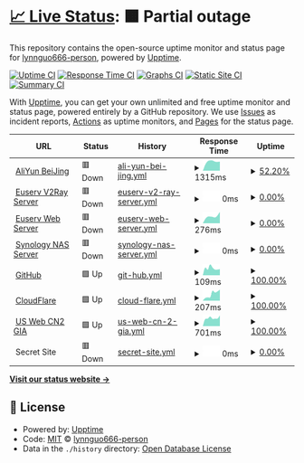 # [📈 Live Status](https://s.lynnguo666.site): <!--live status--> **🟧 Partial outage**

This repository contains the open-source uptime monitor and status page for [lynnguo666-person](https://s.lynnguo666.site), powered by [Upptime](https://github.com/upptime/upptime).

[![Uptime CI](https://github.com/lynnguo666-person/serverceshi/workflows/Uptime%20CI/badge.svg)](https://github.com/upptime/upptime/actions?query=workflow%3A%22Uptime+CI%22)
[![Response Time CI](https://github.com/lynnguo666-person/serverceshi/workflows/Response%20Time%20CI/badge.svg)](https://github.com/upptime/upptime/actions?query=workflow%3A%22Response+Time+CI%22)
[![Graphs CI](https://github.com/lynnguo666-person/serverceshi/workflows/Graphs%20CI/badge.svg)](https://github.com/upptime/upptime/actions?query=workflow%3A%22Graphs+CI%22)
[![Static Site CI](https://github.com/lynnguo666-person/serverceshi/workflows/Static%20Site%20CI/badge.svg)](https://github.com/upptime/upptime/actions?query=workflow%3A%22Static+Site+CI%22)
[![Summary CI](https://github.com/lynnguo666-person/serverceshi/workflows/Summary%20CI/badge.svg)](https://github.com/upptime/upptime/actions?query=workflow%3A%22Summary+CI%22)

With [Upptime](https://upptime.js.org), you can get your own unlimited and free uptime monitor and status page, powered entirely by a GitHub repository. We use [Issues](https://github.com/lynnguo666-person/serverceshi/issues) as incident reports, [Actions](https://github.com/lynnguo666-person/serverceshi/actions) as uptime monitors, and [Pages](https://s.lynnguo666.site) for the status page.

<!--start: status pages-->
<!-- This summary is generated by Upptime (https://github.com/upptime/upptime) -->
<!-- Do not edit this manually, your changes will be overwritten -->
<!-- prettier-ignore -->
| URL | Status | History | Response Time | Uptime |
| --- | ------ | ------- | ------------- | ------ |
| <img alt="" src="https://favicons.githubusercontent.com/182.92.195.102" height="13"> [AliYun BeiJing](http://182.92.195.102) | 🟥 Down | [ali-yun-bei-jing.yml](https://github.com/lynnguo666-personal/serverceshi/commits/HEAD/history/ali-yun-bei-jing.yml) | <details><summary><img alt="Response time graph" src="./graphs/ali-yun-bei-jing/response-time-week.png" height="20"> 1315ms</summary><br><a href="https://s.lynnguo666.site/history/ali-yun-bei-jing"><img alt="Response time 1301" src="https://img.shields.io/endpoint?url=https%3A%2F%2Fraw.githubusercontent.com%2Flynnguo666-personal%2Fserverceshi%2FHEAD%2Fapi%2Fali-yun-bei-jing%2Fresponse-time.json"></a><br><a href="https://s.lynnguo666.site/history/ali-yun-bei-jing"><img alt="24-hour response time 0" src="https://img.shields.io/endpoint?url=https%3A%2F%2Fraw.githubusercontent.com%2Flynnguo666-personal%2Fserverceshi%2FHEAD%2Fapi%2Fali-yun-bei-jing%2Fresponse-time-day.json"></a><br><a href="https://s.lynnguo666.site/history/ali-yun-bei-jing"><img alt="7-day response time 1315" src="https://img.shields.io/endpoint?url=https%3A%2F%2Fraw.githubusercontent.com%2Flynnguo666-personal%2Fserverceshi%2FHEAD%2Fapi%2Fali-yun-bei-jing%2Fresponse-time-week.json"></a><br><a href="https://s.lynnguo666.site/history/ali-yun-bei-jing"><img alt="30-day response time 1486" src="https://img.shields.io/endpoint?url=https%3A%2F%2Fraw.githubusercontent.com%2Flynnguo666-personal%2Fserverceshi%2FHEAD%2Fapi%2Fali-yun-bei-jing%2Fresponse-time-month.json"></a><br><a href="https://s.lynnguo666.site/history/ali-yun-bei-jing"><img alt="1-year response time 1301" src="https://img.shields.io/endpoint?url=https%3A%2F%2Fraw.githubusercontent.com%2Flynnguo666-personal%2Fserverceshi%2FHEAD%2Fapi%2Fali-yun-bei-jing%2Fresponse-time-year.json"></a></details> | <details><summary><a href="https://s.lynnguo666.site/history/ali-yun-bei-jing">52.20%</a></summary><a href="https://s.lynnguo666.site/history/ali-yun-bei-jing"><img alt="All-time uptime 92.73%" src="https://img.shields.io/endpoint?url=https%3A%2F%2Fraw.githubusercontent.com%2Flynnguo666-personal%2Fserverceshi%2FHEAD%2Fapi%2Fali-yun-bei-jing%2Fuptime.json"></a><br><a href="https://s.lynnguo666.site/history/ali-yun-bei-jing"><img alt="24-hour uptime 0.00%" src="https://img.shields.io/endpoint?url=https%3A%2F%2Fraw.githubusercontent.com%2Flynnguo666-personal%2Fserverceshi%2FHEAD%2Fapi%2Fali-yun-bei-jing%2Fuptime-day.json"></a><br><a href="https://s.lynnguo666.site/history/ali-yun-bei-jing"><img alt="7-day uptime 52.20%" src="https://img.shields.io/endpoint?url=https%3A%2F%2Fraw.githubusercontent.com%2Flynnguo666-personal%2Fserverceshi%2FHEAD%2Fapi%2Fali-yun-bei-jing%2Fuptime-week.json"></a><br><a href="https://s.lynnguo666.site/history/ali-yun-bei-jing"><img alt="30-day uptime 89.00%" src="https://img.shields.io/endpoint?url=https%3A%2F%2Fraw.githubusercontent.com%2Flynnguo666-personal%2Fserverceshi%2FHEAD%2Fapi%2Fali-yun-bei-jing%2Fuptime-month.json"></a><br><a href="https://s.lynnguo666.site/history/ali-yun-bei-jing"><img alt="1-year uptime 92.73%" src="https://img.shields.io/endpoint?url=https%3A%2F%2Fraw.githubusercontent.com%2Flynnguo666-personal%2Fserverceshi%2FHEAD%2Fapi%2Fali-yun-bei-jing%2Fuptime-year.json"></a></details>
| <img alt="" src="https://favicons.githubusercontent.com/eu01.apilg6.ml" height="13"> [Euserv V2Ray Server](https://eu01.apilg6.ml) | 🟥 Down | [euserv-v2-ray-server.yml](https://github.com/lynnguo666-personal/serverceshi/commits/HEAD/history/euserv-v2-ray-server.yml) | <details><summary><img alt="Response time graph" src="./graphs/euserv-v2-ray-server/response-time-week.png" height="20"> 0ms</summary><br><a href="https://s.lynnguo666.site/history/euserv-v2-ray-server"><img alt="Response time 0" src="https://img.shields.io/endpoint?url=https%3A%2F%2Fraw.githubusercontent.com%2Flynnguo666-personal%2Fserverceshi%2FHEAD%2Fapi%2Feuserv-v2-ray-server%2Fresponse-time.json"></a><br><a href="https://s.lynnguo666.site/history/euserv-v2-ray-server"><img alt="24-hour response time 0" src="https://img.shields.io/endpoint?url=https%3A%2F%2Fraw.githubusercontent.com%2Flynnguo666-personal%2Fserverceshi%2FHEAD%2Fapi%2Feuserv-v2-ray-server%2Fresponse-time-day.json"></a><br><a href="https://s.lynnguo666.site/history/euserv-v2-ray-server"><img alt="7-day response time 0" src="https://img.shields.io/endpoint?url=https%3A%2F%2Fraw.githubusercontent.com%2Flynnguo666-personal%2Fserverceshi%2FHEAD%2Fapi%2Feuserv-v2-ray-server%2Fresponse-time-week.json"></a><br><a href="https://s.lynnguo666.site/history/euserv-v2-ray-server"><img alt="30-day response time 0" src="https://img.shields.io/endpoint?url=https%3A%2F%2Fraw.githubusercontent.com%2Flynnguo666-personal%2Fserverceshi%2FHEAD%2Fapi%2Feuserv-v2-ray-server%2Fresponse-time-month.json"></a><br><a href="https://s.lynnguo666.site/history/euserv-v2-ray-server"><img alt="1-year response time 0" src="https://img.shields.io/endpoint?url=https%3A%2F%2Fraw.githubusercontent.com%2Flynnguo666-personal%2Fserverceshi%2FHEAD%2Fapi%2Feuserv-v2-ray-server%2Fresponse-time-year.json"></a></details> | <details><summary><a href="https://s.lynnguo666.site/history/euserv-v2-ray-server">0.00%</a></summary><a href="https://s.lynnguo666.site/history/euserv-v2-ray-server"><img alt="All-time uptime 0.00%" src="https://img.shields.io/endpoint?url=https%3A%2F%2Fraw.githubusercontent.com%2Flynnguo666-personal%2Fserverceshi%2FHEAD%2Fapi%2Feuserv-v2-ray-server%2Fuptime.json"></a><br><a href="https://s.lynnguo666.site/history/euserv-v2-ray-server"><img alt="24-hour uptime 0.00%" src="https://img.shields.io/endpoint?url=https%3A%2F%2Fraw.githubusercontent.com%2Flynnguo666-personal%2Fserverceshi%2FHEAD%2Fapi%2Feuserv-v2-ray-server%2Fuptime-day.json"></a><br><a href="https://s.lynnguo666.site/history/euserv-v2-ray-server"><img alt="7-day uptime 0.00%" src="https://img.shields.io/endpoint?url=https%3A%2F%2Fraw.githubusercontent.com%2Flynnguo666-personal%2Fserverceshi%2FHEAD%2Fapi%2Feuserv-v2-ray-server%2Fuptime-week.json"></a><br><a href="https://s.lynnguo666.site/history/euserv-v2-ray-server"><img alt="30-day uptime 7.96%" src="https://img.shields.io/endpoint?url=https%3A%2F%2Fraw.githubusercontent.com%2Flynnguo666-personal%2Fserverceshi%2FHEAD%2Fapi%2Feuserv-v2-ray-server%2Fuptime-month.json"></a><br><a href="https://s.lynnguo666.site/history/euserv-v2-ray-server"><img alt="1-year uptime 0.00%" src="https://img.shields.io/endpoint?url=https%3A%2F%2Fraw.githubusercontent.com%2Flynnguo666-personal%2Fserverceshi%2FHEAD%2Fapi%2Feuserv-v2-ray-server%2Fuptime-year.json"></a></details>
| <img alt="" src="https://favicons.githubusercontent.com/eu301920cf.apilg6.ml" height="13"> [Euserv Web Server](https://eu301920cf.apilg6.ml) | 🟥 Down | [euserv-web-server.yml](https://github.com/lynnguo666-personal/serverceshi/commits/HEAD/history/euserv-web-server.yml) | <details><summary><img alt="Response time graph" src="./graphs/euserv-web-server/response-time-week.png" height="20"> 276ms</summary><br><a href="https://s.lynnguo666.site/history/euserv-web-server"><img alt="Response time 681" src="https://img.shields.io/endpoint?url=https%3A%2F%2Fraw.githubusercontent.com%2Flynnguo666-personal%2Fserverceshi%2FHEAD%2Fapi%2Feuserv-web-server%2Fresponse-time.json"></a><br><a href="https://s.lynnguo666.site/history/euserv-web-server"><img alt="24-hour response time 0" src="https://img.shields.io/endpoint?url=https%3A%2F%2Fraw.githubusercontent.com%2Flynnguo666-personal%2Fserverceshi%2FHEAD%2Fapi%2Feuserv-web-server%2Fresponse-time-day.json"></a><br><a href="https://s.lynnguo666.site/history/euserv-web-server"><img alt="7-day response time 276" src="https://img.shields.io/endpoint?url=https%3A%2F%2Fraw.githubusercontent.com%2Flynnguo666-personal%2Fserverceshi%2FHEAD%2Fapi%2Feuserv-web-server%2Fresponse-time-week.json"></a><br><a href="https://s.lynnguo666.site/history/euserv-web-server"><img alt="30-day response time 461" src="https://img.shields.io/endpoint?url=https%3A%2F%2Fraw.githubusercontent.com%2Flynnguo666-personal%2Fserverceshi%2FHEAD%2Fapi%2Feuserv-web-server%2Fresponse-time-month.json"></a><br><a href="https://s.lynnguo666.site/history/euserv-web-server"><img alt="1-year response time 681" src="https://img.shields.io/endpoint?url=https%3A%2F%2Fraw.githubusercontent.com%2Flynnguo666-personal%2Fserverceshi%2FHEAD%2Fapi%2Feuserv-web-server%2Fresponse-time-year.json"></a></details> | <details><summary><a href="https://s.lynnguo666.site/history/euserv-web-server">0.00%</a></summary><a href="https://s.lynnguo666.site/history/euserv-web-server"><img alt="All-time uptime 14.19%" src="https://img.shields.io/endpoint?url=https%3A%2F%2Fraw.githubusercontent.com%2Flynnguo666-personal%2Fserverceshi%2FHEAD%2Fapi%2Feuserv-web-server%2Fuptime.json"></a><br><a href="https://s.lynnguo666.site/history/euserv-web-server"><img alt="24-hour uptime 0.00%" src="https://img.shields.io/endpoint?url=https%3A%2F%2Fraw.githubusercontent.com%2Flynnguo666-personal%2Fserverceshi%2FHEAD%2Fapi%2Feuserv-web-server%2Fuptime-day.json"></a><br><a href="https://s.lynnguo666.site/history/euserv-web-server"><img alt="7-day uptime 0.00%" src="https://img.shields.io/endpoint?url=https%3A%2F%2Fraw.githubusercontent.com%2Flynnguo666-personal%2Fserverceshi%2FHEAD%2Fapi%2Feuserv-web-server%2Fuptime-week.json"></a><br><a href="https://s.lynnguo666.site/history/euserv-web-server"><img alt="30-day uptime 7.96%" src="https://img.shields.io/endpoint?url=https%3A%2F%2Fraw.githubusercontent.com%2Flynnguo666-personal%2Fserverceshi%2FHEAD%2Fapi%2Feuserv-web-server%2Fuptime-month.json"></a><br><a href="https://s.lynnguo666.site/history/euserv-web-server"><img alt="1-year uptime 14.19%" src="https://img.shields.io/endpoint?url=https%3A%2F%2Fraw.githubusercontent.com%2Flynnguo666-personal%2Fserverceshi%2FHEAD%2Fapi%2Feuserv-web-server%2Fuptime-year.json"></a></details>
| <img alt="" src="https://favicons.githubusercontent.com/lynnguo666.site" height="13"> [Synology NAS Server](https://lynnguo666.site) | 🟥 Down | [synology-nas-server.yml](https://github.com/lynnguo666-personal/serverceshi/commits/HEAD/history/synology-nas-server.yml) | <details><summary><img alt="Response time graph" src="./graphs/synology-nas-server/response-time-week.png" height="20"> 0ms</summary><br><a href="https://s.lynnguo666.site/history/synology-nas-server"><img alt="Response time 2052" src="https://img.shields.io/endpoint?url=https%3A%2F%2Fraw.githubusercontent.com%2Flynnguo666-personal%2Fserverceshi%2FHEAD%2Fapi%2Fsynology-nas-server%2Fresponse-time.json"></a><br><a href="https://s.lynnguo666.site/history/synology-nas-server"><img alt="24-hour response time 0" src="https://img.shields.io/endpoint?url=https%3A%2F%2Fraw.githubusercontent.com%2Flynnguo666-personal%2Fserverceshi%2FHEAD%2Fapi%2Fsynology-nas-server%2Fresponse-time-day.json"></a><br><a href="https://s.lynnguo666.site/history/synology-nas-server"><img alt="7-day response time 0" src="https://img.shields.io/endpoint?url=https%3A%2F%2Fraw.githubusercontent.com%2Flynnguo666-personal%2Fserverceshi%2FHEAD%2Fapi%2Fsynology-nas-server%2Fresponse-time-week.json"></a><br><a href="https://s.lynnguo666.site/history/synology-nas-server"><img alt="30-day response time 0" src="https://img.shields.io/endpoint?url=https%3A%2F%2Fraw.githubusercontent.com%2Flynnguo666-personal%2Fserverceshi%2FHEAD%2Fapi%2Fsynology-nas-server%2Fresponse-time-month.json"></a><br><a href="https://s.lynnguo666.site/history/synology-nas-server"><img alt="1-year response time 2052" src="https://img.shields.io/endpoint?url=https%3A%2F%2Fraw.githubusercontent.com%2Flynnguo666-personal%2Fserverceshi%2FHEAD%2Fapi%2Fsynology-nas-server%2Fresponse-time-year.json"></a></details> | <details><summary><a href="https://s.lynnguo666.site/history/synology-nas-server">0.00%</a></summary><a href="https://s.lynnguo666.site/history/synology-nas-server"><img alt="All-time uptime 8.56%" src="https://img.shields.io/endpoint?url=https%3A%2F%2Fraw.githubusercontent.com%2Flynnguo666-personal%2Fserverceshi%2FHEAD%2Fapi%2Fsynology-nas-server%2Fuptime.json"></a><br><a href="https://s.lynnguo666.site/history/synology-nas-server"><img alt="24-hour uptime 0.00%" src="https://img.shields.io/endpoint?url=https%3A%2F%2Fraw.githubusercontent.com%2Flynnguo666-personal%2Fserverceshi%2FHEAD%2Fapi%2Fsynology-nas-server%2Fuptime-day.json"></a><br><a href="https://s.lynnguo666.site/history/synology-nas-server"><img alt="7-day uptime 0.00%" src="https://img.shields.io/endpoint?url=https%3A%2F%2Fraw.githubusercontent.com%2Flynnguo666-personal%2Fserverceshi%2FHEAD%2Fapi%2Fsynology-nas-server%2Fuptime-week.json"></a><br><a href="https://s.lynnguo666.site/history/synology-nas-server"><img alt="30-day uptime 7.96%" src="https://img.shields.io/endpoint?url=https%3A%2F%2Fraw.githubusercontent.com%2Flynnguo666-personal%2Fserverceshi%2FHEAD%2Fapi%2Fsynology-nas-server%2Fuptime-month.json"></a><br><a href="https://s.lynnguo666.site/history/synology-nas-server"><img alt="1-year uptime 8.56%" src="https://img.shields.io/endpoint?url=https%3A%2F%2Fraw.githubusercontent.com%2Flynnguo666-personal%2Fserverceshi%2FHEAD%2Fapi%2Fsynology-nas-server%2Fuptime-year.json"></a></details>
| <img alt="" src="https://favicons.githubusercontent.com/github.com" height="13"> [GitHub](https://github.com) | 🟩 Up | [git-hub.yml](https://github.com/lynnguo666-personal/serverceshi/commits/HEAD/history/git-hub.yml) | <details><summary><img alt="Response time graph" src="./graphs/git-hub/response-time-week.png" height="20"> 109ms</summary><br><a href="https://s.lynnguo666.site/history/git-hub"><img alt="Response time 151" src="https://img.shields.io/endpoint?url=https%3A%2F%2Fraw.githubusercontent.com%2Flynnguo666-personal%2Fserverceshi%2FHEAD%2Fapi%2Fgit-hub%2Fresponse-time.json"></a><br><a href="https://s.lynnguo666.site/history/git-hub"><img alt="24-hour response time 118" src="https://img.shields.io/endpoint?url=https%3A%2F%2Fraw.githubusercontent.com%2Flynnguo666-personal%2Fserverceshi%2FHEAD%2Fapi%2Fgit-hub%2Fresponse-time-day.json"></a><br><a href="https://s.lynnguo666.site/history/git-hub"><img alt="7-day response time 109" src="https://img.shields.io/endpoint?url=https%3A%2F%2Fraw.githubusercontent.com%2Flynnguo666-personal%2Fserverceshi%2FHEAD%2Fapi%2Fgit-hub%2Fresponse-time-week.json"></a><br><a href="https://s.lynnguo666.site/history/git-hub"><img alt="30-day response time 134" src="https://img.shields.io/endpoint?url=https%3A%2F%2Fraw.githubusercontent.com%2Flynnguo666-personal%2Fserverceshi%2FHEAD%2Fapi%2Fgit-hub%2Fresponse-time-month.json"></a><br><a href="https://s.lynnguo666.site/history/git-hub"><img alt="1-year response time 151" src="https://img.shields.io/endpoint?url=https%3A%2F%2Fraw.githubusercontent.com%2Flynnguo666-personal%2Fserverceshi%2FHEAD%2Fapi%2Fgit-hub%2Fresponse-time-year.json"></a></details> | <details><summary><a href="https://s.lynnguo666.site/history/git-hub">100.00%</a></summary><a href="https://s.lynnguo666.site/history/git-hub"><img alt="All-time uptime 100.00%" src="https://img.shields.io/endpoint?url=https%3A%2F%2Fraw.githubusercontent.com%2Flynnguo666-personal%2Fserverceshi%2FHEAD%2Fapi%2Fgit-hub%2Fuptime.json"></a><br><a href="https://s.lynnguo666.site/history/git-hub"><img alt="24-hour uptime 100.00%" src="https://img.shields.io/endpoint?url=https%3A%2F%2Fraw.githubusercontent.com%2Flynnguo666-personal%2Fserverceshi%2FHEAD%2Fapi%2Fgit-hub%2Fuptime-day.json"></a><br><a href="https://s.lynnguo666.site/history/git-hub"><img alt="7-day uptime 100.00%" src="https://img.shields.io/endpoint?url=https%3A%2F%2Fraw.githubusercontent.com%2Flynnguo666-personal%2Fserverceshi%2FHEAD%2Fapi%2Fgit-hub%2Fuptime-week.json"></a><br><a href="https://s.lynnguo666.site/history/git-hub"><img alt="30-day uptime 100.00%" src="https://img.shields.io/endpoint?url=https%3A%2F%2Fraw.githubusercontent.com%2Flynnguo666-personal%2Fserverceshi%2FHEAD%2Fapi%2Fgit-hub%2Fuptime-month.json"></a><br><a href="https://s.lynnguo666.site/history/git-hub"><img alt="1-year uptime 100.00%" src="https://img.shields.io/endpoint?url=https%3A%2F%2Fraw.githubusercontent.com%2Flynnguo666-personal%2Fserverceshi%2FHEAD%2Fapi%2Fgit-hub%2Fuptime-year.json"></a></details>
| <img alt="" src="https://favicons.githubusercontent.com/www.cloudflare.com" height="13"> [CloudFlare](https://www.cloudflare.com) | 🟩 Up | [cloud-flare.yml](https://github.com/lynnguo666-personal/serverceshi/commits/HEAD/history/cloud-flare.yml) | <details><summary><img alt="Response time graph" src="./graphs/cloud-flare/response-time-week.png" height="20"> 207ms</summary><br><a href="https://s.lynnguo666.site/history/cloud-flare"><img alt="Response time 147" src="https://img.shields.io/endpoint?url=https%3A%2F%2Fraw.githubusercontent.com%2Flynnguo666-personal%2Fserverceshi%2FHEAD%2Fapi%2Fcloud-flare%2Fresponse-time.json"></a><br><a href="https://s.lynnguo666.site/history/cloud-flare"><img alt="24-hour response time 86" src="https://img.shields.io/endpoint?url=https%3A%2F%2Fraw.githubusercontent.com%2Flynnguo666-personal%2Fserverceshi%2FHEAD%2Fapi%2Fcloud-flare%2Fresponse-time-day.json"></a><br><a href="https://s.lynnguo666.site/history/cloud-flare"><img alt="7-day response time 207" src="https://img.shields.io/endpoint?url=https%3A%2F%2Fraw.githubusercontent.com%2Flynnguo666-personal%2Fserverceshi%2FHEAD%2Fapi%2Fcloud-flare%2Fresponse-time-week.json"></a><br><a href="https://s.lynnguo666.site/history/cloud-flare"><img alt="30-day response time 143" src="https://img.shields.io/endpoint?url=https%3A%2F%2Fraw.githubusercontent.com%2Flynnguo666-personal%2Fserverceshi%2FHEAD%2Fapi%2Fcloud-flare%2Fresponse-time-month.json"></a><br><a href="https://s.lynnguo666.site/history/cloud-flare"><img alt="1-year response time 147" src="https://img.shields.io/endpoint?url=https%3A%2F%2Fraw.githubusercontent.com%2Flynnguo666-personal%2Fserverceshi%2FHEAD%2Fapi%2Fcloud-flare%2Fresponse-time-year.json"></a></details> | <details><summary><a href="https://s.lynnguo666.site/history/cloud-flare">100.00%</a></summary><a href="https://s.lynnguo666.site/history/cloud-flare"><img alt="All-time uptime 100.00%" src="https://img.shields.io/endpoint?url=https%3A%2F%2Fraw.githubusercontent.com%2Flynnguo666-personal%2Fserverceshi%2FHEAD%2Fapi%2Fcloud-flare%2Fuptime.json"></a><br><a href="https://s.lynnguo666.site/history/cloud-flare"><img alt="24-hour uptime 100.00%" src="https://img.shields.io/endpoint?url=https%3A%2F%2Fraw.githubusercontent.com%2Flynnguo666-personal%2Fserverceshi%2FHEAD%2Fapi%2Fcloud-flare%2Fuptime-day.json"></a><br><a href="https://s.lynnguo666.site/history/cloud-flare"><img alt="7-day uptime 100.00%" src="https://img.shields.io/endpoint?url=https%3A%2F%2Fraw.githubusercontent.com%2Flynnguo666-personal%2Fserverceshi%2FHEAD%2Fapi%2Fcloud-flare%2Fuptime-week.json"></a><br><a href="https://s.lynnguo666.site/history/cloud-flare"><img alt="30-day uptime 100.00%" src="https://img.shields.io/endpoint?url=https%3A%2F%2Fraw.githubusercontent.com%2Flynnguo666-personal%2Fserverceshi%2FHEAD%2Fapi%2Fcloud-flare%2Fuptime-month.json"></a><br><a href="https://s.lynnguo666.site/history/cloud-flare"><img alt="1-year uptime 100.00%" src="https://img.shields.io/endpoint?url=https%3A%2F%2Fraw.githubusercontent.com%2Flynnguo666-personal%2Fserverceshi%2FHEAD%2Fapi%2Fcloud-flare%2Fuptime-year.json"></a></details>
| <img alt="" src="https://favicons.githubusercontent.com/blog.lynnguo666.site" height="13"> [US Web CN2 GIA](https://blog.lynnguo666.site) | 🟩 Up | [us-web-cn-2-gia.yml](https://github.com/lynnguo666-personal/serverceshi/commits/HEAD/history/us-web-cn-2-gia.yml) | <details><summary><img alt="Response time graph" src="./graphs/us-web-cn-2-gia/response-time-week.png" height="20"> 701ms</summary><br><a href="https://s.lynnguo666.site/history/us-web-cn-2-gia"><img alt="Response time 999" src="https://img.shields.io/endpoint?url=https%3A%2F%2Fraw.githubusercontent.com%2Flynnguo666-personal%2Fserverceshi%2FHEAD%2Fapi%2Fus-web-cn-2-gia%2Fresponse-time.json"></a><br><a href="https://s.lynnguo666.site/history/us-web-cn-2-gia"><img alt="24-hour response time 1021" src="https://img.shields.io/endpoint?url=https%3A%2F%2Fraw.githubusercontent.com%2Flynnguo666-personal%2Fserverceshi%2FHEAD%2Fapi%2Fus-web-cn-2-gia%2Fresponse-time-day.json"></a><br><a href="https://s.lynnguo666.site/history/us-web-cn-2-gia"><img alt="7-day response time 701" src="https://img.shields.io/endpoint?url=https%3A%2F%2Fraw.githubusercontent.com%2Flynnguo666-personal%2Fserverceshi%2FHEAD%2Fapi%2Fus-web-cn-2-gia%2Fresponse-time-week.json"></a><br><a href="https://s.lynnguo666.site/history/us-web-cn-2-gia"><img alt="30-day response time 722" src="https://img.shields.io/endpoint?url=https%3A%2F%2Fraw.githubusercontent.com%2Flynnguo666-personal%2Fserverceshi%2FHEAD%2Fapi%2Fus-web-cn-2-gia%2Fresponse-time-month.json"></a><br><a href="https://s.lynnguo666.site/history/us-web-cn-2-gia"><img alt="1-year response time 999" src="https://img.shields.io/endpoint?url=https%3A%2F%2Fraw.githubusercontent.com%2Flynnguo666-personal%2Fserverceshi%2FHEAD%2Fapi%2Fus-web-cn-2-gia%2Fresponse-time-year.json"></a></details> | <details><summary><a href="https://s.lynnguo666.site/history/us-web-cn-2-gia">100.00%</a></summary><a href="https://s.lynnguo666.site/history/us-web-cn-2-gia"><img alt="All-time uptime 96.00%" src="https://img.shields.io/endpoint?url=https%3A%2F%2Fraw.githubusercontent.com%2Flynnguo666-personal%2Fserverceshi%2FHEAD%2Fapi%2Fus-web-cn-2-gia%2Fuptime.json"></a><br><a href="https://s.lynnguo666.site/history/us-web-cn-2-gia"><img alt="24-hour uptime 100.00%" src="https://img.shields.io/endpoint?url=https%3A%2F%2Fraw.githubusercontent.com%2Flynnguo666-personal%2Fserverceshi%2FHEAD%2Fapi%2Fus-web-cn-2-gia%2Fuptime-day.json"></a><br><a href="https://s.lynnguo666.site/history/us-web-cn-2-gia"><img alt="7-day uptime 100.00%" src="https://img.shields.io/endpoint?url=https%3A%2F%2Fraw.githubusercontent.com%2Flynnguo666-personal%2Fserverceshi%2FHEAD%2Fapi%2Fus-web-cn-2-gia%2Fuptime-week.json"></a><br><a href="https://s.lynnguo666.site/history/us-web-cn-2-gia"><img alt="30-day uptime 100.00%" src="https://img.shields.io/endpoint?url=https%3A%2F%2Fraw.githubusercontent.com%2Flynnguo666-personal%2Fserverceshi%2FHEAD%2Fapi%2Fus-web-cn-2-gia%2Fuptime-month.json"></a><br><a href="https://s.lynnguo666.site/history/us-web-cn-2-gia"><img alt="1-year uptime 96.00%" src="https://img.shields.io/endpoint?url=https%3A%2F%2Fraw.githubusercontent.com%2Flynnguo666-personal%2Fserverceshi%2FHEAD%2Fapi%2Fus-web-cn-2-gia%2Fuptime-year.json"></a></details>
| <img alt="" src="https://favicons.githubusercontent.com/null" height="13"> Secret Site | 🟥 Down | [secret-site.yml](https://github.com/lynnguo666-personal/serverceshi/commits/HEAD/history/secret-site.yml) | <details><summary><img alt="Response time graph" src="./graphs/secret-site/response-time-week.png" height="20"> 0ms</summary><br><a href="https://s.lynnguo666.site/history/secret-site"><img alt="Response time 0" src="https://img.shields.io/endpoint?url=https%3A%2F%2Fraw.githubusercontent.com%2Flynnguo666-personal%2Fserverceshi%2FHEAD%2Fapi%2Fsecret-site%2Fresponse-time.json"></a><br><a href="https://s.lynnguo666.site/history/secret-site"><img alt="24-hour response time 0" src="https://img.shields.io/endpoint?url=https%3A%2F%2Fraw.githubusercontent.com%2Flynnguo666-personal%2Fserverceshi%2FHEAD%2Fapi%2Fsecret-site%2Fresponse-time-day.json"></a><br><a href="https://s.lynnguo666.site/history/secret-site"><img alt="7-day response time 0" src="https://img.shields.io/endpoint?url=https%3A%2F%2Fraw.githubusercontent.com%2Flynnguo666-personal%2Fserverceshi%2FHEAD%2Fapi%2Fsecret-site%2Fresponse-time-week.json"></a><br><a href="https://s.lynnguo666.site/history/secret-site"><img alt="30-day response time 0" src="https://img.shields.io/endpoint?url=https%3A%2F%2Fraw.githubusercontent.com%2Flynnguo666-personal%2Fserverceshi%2FHEAD%2Fapi%2Fsecret-site%2Fresponse-time-month.json"></a><br><a href="https://s.lynnguo666.site/history/secret-site"><img alt="1-year response time 0" src="https://img.shields.io/endpoint?url=https%3A%2F%2Fraw.githubusercontent.com%2Flynnguo666-personal%2Fserverceshi%2FHEAD%2Fapi%2Fsecret-site%2Fresponse-time-year.json"></a></details> | <details><summary><a href="https://s.lynnguo666.site/history/secret-site">0.00%</a></summary><a href="https://s.lynnguo666.site/history/secret-site"><img alt="All-time uptime 76.96%" src="https://img.shields.io/endpoint?url=https%3A%2F%2Fraw.githubusercontent.com%2Flynnguo666-personal%2Fserverceshi%2FHEAD%2Fapi%2Fsecret-site%2Fuptime.json"></a><br><a href="https://s.lynnguo666.site/history/secret-site"><img alt="24-hour uptime 0.00%" src="https://img.shields.io/endpoint?url=https%3A%2F%2Fraw.githubusercontent.com%2Flynnguo666-personal%2Fserverceshi%2FHEAD%2Fapi%2Fsecret-site%2Fuptime-day.json"></a><br><a href="https://s.lynnguo666.site/history/secret-site"><img alt="7-day uptime 0.00%" src="https://img.shields.io/endpoint?url=https%3A%2F%2Fraw.githubusercontent.com%2Flynnguo666-personal%2Fserverceshi%2FHEAD%2Fapi%2Fsecret-site%2Fuptime-week.json"></a><br><a href="https://s.lynnguo666.site/history/secret-site"><img alt="30-day uptime 7.96%" src="https://img.shields.io/endpoint?url=https%3A%2F%2Fraw.githubusercontent.com%2Flynnguo666-personal%2Fserverceshi%2FHEAD%2Fapi%2Fsecret-site%2Fuptime-month.json"></a><br><a href="https://s.lynnguo666.site/history/secret-site"><img alt="1-year uptime 76.96%" src="https://img.shields.io/endpoint?url=https%3A%2F%2Fraw.githubusercontent.com%2Flynnguo666-personal%2Fserverceshi%2FHEAD%2Fapi%2Fsecret-site%2Fuptime-year.json"></a></details>

<!--end: status pages-->

[**Visit our status website →**](https://s.lynnguo666.site)

## 📄 License

- Powered by: [Upptime](https://github.com/upptime/upptime)
- Code: [MIT](./LICENSE) © [lynnguo666-person](https://s.lynnguo666.site)
- Data in the `./history` directory: [Open Database License](https://opendatacommons.org/licenses/odbl/1-0/)
